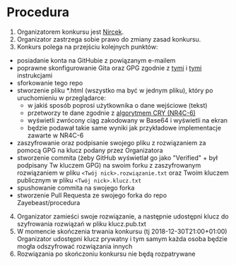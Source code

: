 # Procedura
1. Organizatorem konkursu jest [Nircek](https://github.com/Nircek).
2. Organizator zastrzega sobie prawo do zmiany zasad konkursu.
3. Konkurs polega na przejściu kolejnych punktów:
 - posiadanie konta na GitHubie z powiązanym e-mailem
 - poprawne skonfigurowanie Gita oraz GPG zgodnie z [tymi](https://github.com/Zayebeast/labirynt/blob/master/git-komendy.md) i [tymi](https://github.com/Zayebeast/labirynt/blob/master/gpg-komendy.md) instrukcjami
 - sforkowanie tego repo
 - stworzenie pliku *.html (wszystko ma być w jednym pliku), który po uruchomieniu w przeglądarce:
   - w jakiś sposób poprosi użytkownika o dane wejściowe (tekst)
   - przetworzy te dane zgodnie z [algorytmem CRY (NR4C-6)](https://github.com/Nircek/NR4C/blob/master/6/nr4c-6.txt)
   - wyświetli zwrócony ciąg zakodowany w Base64 i wyświetli na ekran
   - będzie podawał takie same wyniki jak przykładowe implementacje zawarte w NR4C-6
 - zaszyfrowanie oraz podpisanie swojego pliku z rozwiązaniem za pomocą GPG na klucz podany przez Organizatora
 - stworzenie commita (żeby GitHub wyświetlał go jako "Verified" + był podpisany Tw kluczem GPG) na swoim forku z zaszyfrowanym rozwiązaniem w pliku `<Twój nick>.rozwiązanie.txt` oraz Twoim kluczem publicznym w pliku `<Twój nick>.klucz.txt`
 - spushowanie commita na swojego forka
 - stworzenie Pull Requesta ze swojego forka do repo Zayebeast/procedura
4. Organizator zamieści swoje rozwiązanie, a następnie udostępni klucz do szyfrowania rozwiązań w pliku klucz.pub.txt
5. W momencie skończenia trwania konkursu (tj 2018-12-30T21:00+01:00) Organizator udostępni klucz prywatny i tym samym każda osoba będzie mogła odszyfrować rozwiązania innych
6. Rozwiązania po skończoniu konkursu nie będą rozpatrywane
